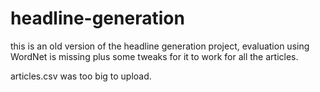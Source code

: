 # headline-generation


this is an old version of the headline generation project, evaluation using WordNet is missing plus some tweaks for it to
work for all the articles.

articles.csv was too big to upload.
